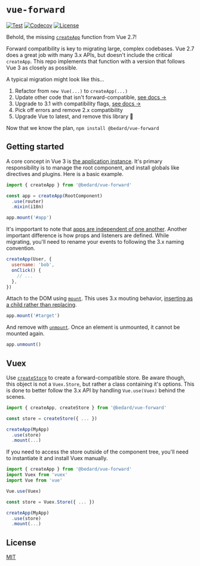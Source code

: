 # `vue-forward`

[![Test](https://github.com/scottbedard/vue-forward/actions/workflows/test.yml/badge.svg)](https://github.com/scottbedard/vue-forward/actions/workflows/test.yml)
[![Codecov](https://img.shields.io/codecov/c/github/scottbedard/vue-forward?token=IQSd84vERj)](https://codecov.io/gh/scottbedard/vue-forward)
[![License](https://img.shields.io/badge/license-MIT-blue)](https://github.com/scottbedard/vue-forward/blob/main/LICENSE)

Behold, the missing [`createApp`](https://vuejs.org/api/application.html#createapp) function from Vue 2.7!

Forward compatibility is key to migrating large, complex codebases. Vue 2.7 does a great job with many 3.x APIs, but doesn't include the critical `createApp`. This repo implements that function with a version that follows Vue 3 as closely as possible.

A typical migration might look like this...

1. Refactor from `new Vue(...)` to `createApp(...)`
2. Update other code that isn't forward-compatible, [see docs &rarr;](https://v3-migration.vuejs.org/breaking-changes/)
3. Upgrade to 3.1 with compatibility flags, [see docs &rarr;](https://v3-migration.vuejs.org/migration-build.html)
4. Pick off errors and remove 2.x compatibility
5. Upgrade Vue to latest, and remove this library 🎉

Now that we know the plan, `npm install @bedard/vue-forward`

## Getting started

A core concept in Vue 3 is [the application instance](https://vuejs.org/guide/essentials/application.html#the-application-instance). It's primary responsibility is to manage the root component, and install globals like directives and plugins. Here is a basic example.

```js
import { createApp } from '@bedard/vue-forward'

const app = createApp(RootComponent)
  .use(router)
  .mixin(i18n)

app.mount('#app')
```

It's impportant to note that <ins>apps are independent of one another</ins>. Another important difference is how props and listeners are defined. While migrating, you'll need to rename your events to following the 3.x naming convention.

```js
createApp(User, {
  username: 'bob',
  onClick() {
    // ...
  },
})
```

Attach to the DOM using [`mount`](https://vuejs.org/api/application.html#app-mount). This uses 3.x mouting behavior, [inserting as a child rather than replacing](https://v3-migration.vuejs.org/breaking-changes/mount-changes.html#mounted-application-does-not-replace-the-element).

```js
app.mount('#target')
```

And remove with [`unmount`](https://vuejs.org/api/application.html#app-unmount). Once an element is unmounted, it cannot be mounted again.

```js
app.unmount()
```

## Vuex

Use [`createStore`](https://vuex.vuejs.org/api/#createstore) to create a forward-compatible store. Be aware though, this object is not a `Vuex.Store`, but rather a class containing it's options. This is done to better follow the 3.x API by handling `Vue.use(Vuex)` behind the scenes.

```js
import { createApp, createStore } from '@bedard/vue-forward'

const store = createStore({ ... })

createApp(MyApp)
  .use(store)
  .mount(...)
```

If you need to access the store outside of the component tree, you'll need to instantiate it and install Vuex manually.

```js
import { createApp } from '@bedard/vue-forward'
import Vuex from 'vuex'
import Vue from 'vue'

Vue.use(Vuex)

const store = Vuex.Store({ ... })

createApp(MyApp)
  .use(store)
  .mount(...)
```

## License

[MIT](https://github.com/scottbedard/vue-forward/blob/main/LICENSE)
